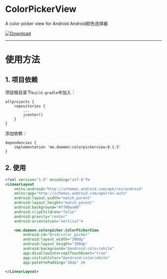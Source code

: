 # ColorPickerView
A color picker view for Android
Android颜色选择器

 [ ![Download](https://api.bintray.com/packages/daemon336699/maven/colorpickerview/images/download.svg) ](https://bintray.com/daemon336699/maven/colorpickerview/_latestVersion)

----

# 使用方法

## 1. 项目依赖

项目根目录下`build.gradle`中加入：
```
allprojects {
    repositories {
        ...
        jcenter()
    }
}
```
添加依赖：
```
dependencies {
    implementation 'me.daemon:colorpickerview:0.1.5'
}
```

## 2. 使用

```xml
<?xml version="1.0" encoding="utf-8"?>
<LinearLayout
    xmlns:android="http://schemas.android.com/apk/res/android"
    xmlns:app="http://schemas.android.com/apk/res-auto"
    android:layout_width="match_parent"
    android:layout_height="match_parent"
    android:background="#ff00aa00"
    android:clipChildren="false"
    android:gravity="center"
    android:orientation="vertical">

    <me.daemon.colorpicker.ColorPickerView
        android:id="@+id/color_picker"
        android:layout_width="300dp"
        android:layout_height="300dp"
        android:background="@android:color/white"
        app:disallowInterceptTouchEvent="true"
        app:initialColor="@android:color/white"
        app:palettePadding="10dp" />

</LinearLayout>
```